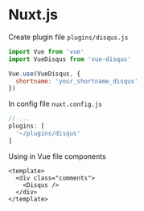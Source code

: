 # Nuxt.js

Create plugin file `plugins/disqus.js`

```js
import Vue from 'vue'
import VueDisqus from 'vue-disqus'

Vue.use(VueDisqus, {
  shortname: 'your_shortname_disqus'
})
```

In config file `nuxt.config.js`

```js
// ...
plugins: [
  '~/plugins/disqus'
]
```

Using in Vue file components

```vue
<template>
  <div class="comments">
    <Disqus />
  </div>
</template>
```